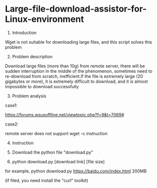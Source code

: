 # Large-file-download-assistor-for-Linux-environment
1. Introduction

Wget is not suitable for downloading large files, and this script solves this problem

2. Problem description

Download large files (more than 10g) from remote server, there will be sudden interruption in the middle of the phenomenon, sometimes need to re-download from scratch, inefficient.If the file is extremely large (20 gigabytes or more), it is extremely difficult to download, and it is almost impossible to download successfully

3. Problem analysis

case1:

https://forums.wsusoffline.net/viewtopic.php?f=9&t=7069#

case2:

remote server does not support wget -c instruction

4. Instruction

1. Download the python file "download.py"
2. python download.py [download link] [file size] 

for example, python download.py https://baidu.com/index.html 200MB

(if filed, you need install the "curl" toolkit)

